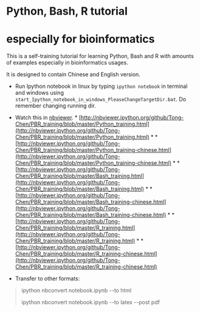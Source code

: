 Python, Bash, R tutorial 
===
especially for bioinformatics
===============

This is a self-training tutorial for learning Python, Bash and R with amounts of examples especially in bioinformatics usages. 

It is designed to contain Chinese and English version.

* Run Ipython notebook in linux by typing `ipython notebook` in terminal and windows using `start_Ipython_notebook_in_windows_PleaseChangeTargetDir.bat`. Do remember changing running dir.

* Watch this in [nbviewer](http://nbviewer.ipython.org/).
		* [http://nbviewer.ipython.org/github/Tong-Chen/PBR_training/blob/master/Python_training.html](http://nbviewer.ipython.org/github/Tong-Chen/PBR_training/blob/master/Python_training.html)
		*
		* [http://nbviewer.ipython.org/github/Tong-Chen/PBR_training/blob/master/Python_training-chinese.html](http://nbviewer.ipython.org/github/Tong-Chen/PBR_training/blob/master/Python_training-chinese.html)
		*
		* [http://nbviewer.ipython.org/github/Tong-Chen/PBR_training/blob/master/Bash_training.html](http://nbviewer.ipython.org/github/Tong-Chen/PBR_training/blob/master/Bash_training.html)
		*
		* [http://nbviewer.ipython.org/github/Tong-Chen/PBR_training/blob/master/Bash_training-chinese.html](http://nbviewer.ipython.org/github/Tong-Chen/PBR_training/blob/master/Bash_training-chinese.html)
		*
		* [http://nbviewer.ipython.org/github/Tong-Chen/PBR_training/blob/master/R_training.html](http://nbviewer.ipython.org/github/Tong-Chen/PBR_training/blob/master/R_training.html)
		*
		* [http://nbviewer.ipython.org/github/Tong-Chen/PBR_training/blob/master/R_training-chinese.html](http://nbviewer.ipython.org/github/Tong-Chen/PBR_training/blob/master/R_training-chinese.html)

* Transfer to other formats:

> ipython nbconvert notebook.ipynb --to html
>
> ipython nbconvert notebook.ipynb --to latex --post pdf
